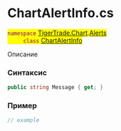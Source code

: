 
# ChartAlertInfo.cs
<mark style="color:purple;">`namespace` [TigerTrade.Chart](../../../../TigerTrade.Chart.md).[Alerts](../../../../TigerTrade.Chart/Alerts.md)  
&nbsp;&nbsp;&nbsp;&nbsp;&nbsp;&nbsp;&nbsp;&nbsp;&nbsp;`class` [ChartAlertInfo](../../ChartAlertInfo.cs.md)

Описание

### Синтаксис
```csharp
public string Message { get; }
```
### Пример  
```csharp
// example
```
